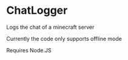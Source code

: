 # ChatLogger
Logs the chat of a minecraft server

Currently the code only supports offline mode

Requires Node.JS
